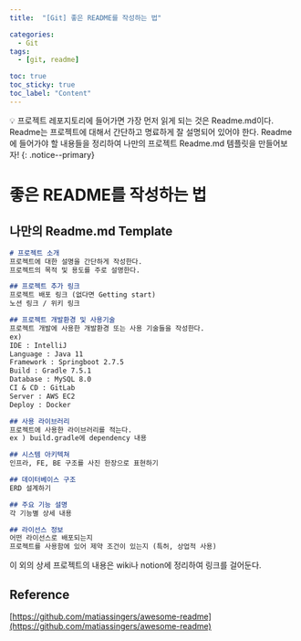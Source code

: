 ```yaml
---
title:  "[Git] 좋은 README를 작성하는 법" 

categories:
  - Git
tags:
  - [git, readme]

toc: true
toc_sticky: true
toc_label: "Content"
---
```



💡 프로젝트 레포지토리에 들어가면 가장 먼저 읽게 되는 것은 Readme.md이다. Readme는 프로젝트에 대해서 간단하고 명료하게 잘 설명되어 있어야 한다. Readme에 들어가야 할 내용들을 정리하여 나만의 프로젝트 Readme.md 템플릿을 만들어보자!
{: .notice--primary}

# 좋은 README를 작성하는 법

## 나만의 Readme.md Template

```markdown
# 프로젝트 소개 
프로젝트에 대한 설명을 간단하게 작성한다. 
프로젝트의 목적 및 용도를 주로 설명한다. 

## 프로젝트 추가 링크
프로젝트 배포 링크 (없다면 Getting start)
노션 링크 / 위키 링크 

## 프로젝트 개발환경 및 사용기술 
프로젝트 개발에 사용한 개발환경 또는 사용 기술들을 작성한다. 
ex)
IDE : IntelliJ
Language : Java 11
Framework : Springboot 2.7.5
Build : Gradle 7.5.1
Database : MySQL 8.0
CI & CD : GitLab
Server : AWS EC2
Deploy : Docker

## 사용 라이브러리
프로젝트에 사용한 라이브러리를 적는다. 
ex ) build.gradle에 dependency 내용

## 시스템 아키텍쳐 
인프라, FE, BE 구조를 사진 한장으로 표현하기 

## 데이터베이스 구조
ERD 설계하기 

## 주요 기능 설명
각 기능별 상세 내용

## 라이선스 정보
어떤 라이선스로 배포되는지 
프로젝트를 사용함에 있어 제약 조건이 있는지 (특허, 상업적 사용)
```

이 외의 상세 프로젝트의 내용은 wiki나 notion에 정리하여 링크를 걸어둔다. 

## Reference

[https://github.com/matiassingers/awesome-readme](https://github.com/matiassingers/awesome-readme)